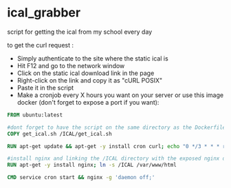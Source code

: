 # ical_grabber
script for getting the ical from my school every day

to get the curl request : 
- Simply authenticate to the site where the static ical is
- Hit F12 and go to the network window
- Click on the static ical download link in the page
- Right-click on the link and copy it as "cURL POSIX"
- Paste it in the script
- Make a cronjob every X hours you want on your server or use this image docker (don't forget to expose a port if you want):
```Dockerfile
FROM ubuntu:latest

#dont forget to have the script on the same directory as the Dockerfile
COPY get_ical.sh /ICAL/get_ical.sh

RUN apt-get update && apt-get -y install cron curl; echo "0 */3 * * * root /bin/bash /ICAL/get_ical.sh" > /etc/cron.d/ical-cron; chmod 0644 /etc/cron.d/ical-cron; crontab /etc/cron.d/ical-cron; touch /var/log/cron.log

#install nginx and linking the /ICAL directory with the exposed nginx directory
RUN apt-get -y install nginx; ln -s /ICAL /var/www/html

CMD service cron start && nginx -g 'daemon off;'
```
